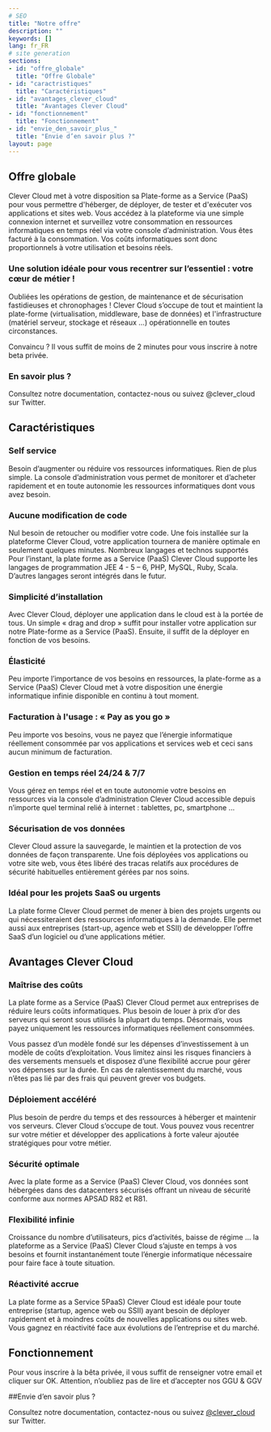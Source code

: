 ```yaml
---
# SEO
title: "Notre offre"
description: ""
keywords: []
lang: fr_FR
# site generation
sections:
- id: "offre_globale"
  title: "Offre Globale"
- id: "caractristiques"
  title: "Caractéristiques"
- id: "avantages_clever_cloud"
  title: "Avantages Clever Cloud"
- id: "fonctionnement"
  title: "Fonctionnement"
- id: "envie_den_savoir_plus_"
  title: "Envie d’en savoir plus ?"
layout: page
---
```


## Offre globale

Clever Cloud met à votre disposition sa Plate-forme as a Service (PaaS) pour vous permettre d'héberger, de déployer, de tester et d'exécuter vos applications et sites web. Vous accédez à la plateforme via une simple connexion internet et surveillez votre consommation en ressources informatiques en temps réel via votre console d’administration. Vous êtes facturé à la consommation. Vos coûts informatiques sont donc proportionnels à votre utilisation et besoins réels. 

### Une solution idéale pour vous recentrer sur l’essentiel : votre cœur de métier !

Oubliées les opérations de gestion, de maintenance et de sécurisation fastidieuses et chronophages ! Clever Cloud s’occupe de tout et maintient la plate-forme (virtualisation, middleware, base de données) et l'infrastructure (matériel serveur, stockage et réseaux …) opérationnelle en toutes circonstances. 

Convaincu ? Il vous suffit de moins de 2 minutes pour vous inscrire à notre beta privée. 

### En savoir plus ? 
Consultez notre documentation, contactez-nous ou suivez @clever_cloud sur Twitter.

## Caractéristiques 

### Self service

Besoin d’augmenter ou réduire vos ressources informatiques. Rien de plus simple. La console d’administration vous permet de monitorer et d’acheter rapidement et en toute autonomie les ressources informatiques dont vous avez besoin. 

### Aucune modification de code

Nul besoin de retoucher ou modifier votre code. Une fois installée sur la plateforme Clever Cloud, votre application tournera de manière optimale en seulement quelques minutes. 
Nombreux langages et technos supportés
Pour l’instant, la plate forme as a Service (PaaS) Clever Cloud supporte les langages de programmation  JEE 4 - 5 – 6, PHP, MySQL, Ruby, Scala. D’autres langages seront intégrés dans le futur.  

### Simplicité d’installation 

Avec Clever Cloud, déployer une application dans le cloud est à la portée de tous. Un simple « drag and drop » suffit pour installer votre application sur notre Plate-forme as a Service (PaaS). Ensuite, il suffit de la déployer en fonction de vos besoins. 

### Élasticité

Peu importe l’importance de vos besoins en ressources, la plate-forme as a Service (PaaS) Clever Cloud met à votre disposition une énergie informatique infinie disponible en continu à tout moment. 

### Facturation à l'usage : « Pay as you go » 

Peu importe vos besoins, vous ne payez que l’énergie informatique réellement consommée par vos applications et services web et ceci sans aucun minimum de facturation. 

### Gestion en temps réel 24/24 & 7/7 

Vous gérez en temps réel et en toute autonomie votre besoins en ressources via la console d’administration Clever Cloud accessible depuis n’importe quel terminal relié à internet : tablettes, pc, smartphone …

### Sécurisation de vos données

Clever Cloud assure la sauvegarde, le maintien et la protection de vos données de façon transparente. Une fois déployées vos applications ou votre site web, vous êtes libéré des tracas relatifs aux procédures de sécurité habituelles entièrement gérées par nos soins.  

### Idéal pour les projets SaaS ou urgents 

La plate forme Clever Cloud permet de mener à bien des projets urgents ou qui nécessiteraient des ressources informatiques à la demande. Elle permet aussi aux entreprises (start-up, agence web et SSII) de développer l’offre SaaS d’un logiciel ou d’une applications métier. 

## Avantages Clever Cloud

### Maîtrise des coûts
La plate forme as a Service (PaaS) Clever Cloud permet aux entreprises de réduire leurs coûts informatiques. Plus besoin de louer à prix d’or des serveurs qui seront sous utilisés la plupart du temps. Désormais, vous payez uniquement les ressources informatiques réellement consommées. 

Vous passez  d’un modèle fondé sur les dépenses d’investissement à un modèle de coûts d’exploitation. Vous  limitez ainsi les risques financiers à des versements mensuels et disposez d’une flexibilité accrue pour gérer vos dépenses sur la durée. En cas de ralentissement du marché, vous n’êtes pas lié par des frais qui peuvent grever vos budgets. 


### Déploiement accéléré 
Plus besoin de perdre du temps et des ressources à héberger et maintenir vos serveurs. Clever Cloud s’occupe de tout. Vous pouvez vous recentrer sur votre métier et développer des applications à forte valeur ajoutée stratégiques pour votre métier.

### Sécurité optimale
Avec la plate forme as a Service (PaaS) Clever Cloud, vos données sont hébergées dans des datacenters sécurisés offrant un niveau de sécurité conforme aux normes APSAD R82 et R81.  

### Flexibilité infinie
Croissance du nombre d’utilisateurs, pics d’activités, baisse de régime …  la plateforme as a Service (PaaS) Clever Cloud s’ajuste en temps à vos besoins et fournit instantanément toute l’énergie informatique nécessaire pour faire face à toute situation. 

### Réactivité accrue
La plate forme as a Service 5PaaS) Clever Cloud est idéale pour toute entreprise (startup, agence web ou SSII) ayant besoin de déployer rapidement et à moindres coûts de nouvelles applications ou sites web. Vous gagnez en réactivité face aux évolutions  de l’entreprise et du marché. 

## Fonctionnement 
Pour vous inscrire à la bêta privée, il vous suffit de renseigner votre email et cliquer sur OK.  Attention, n’oubliez pas de lire et d’accepter nos GGU & GGV

##Envie d’en savoir plus ?

Consultez notre documentation, contactez-nous ou suivez [@clever_cloud](http://twitter.com/clever_cloud "Twitter") sur Twitter.
